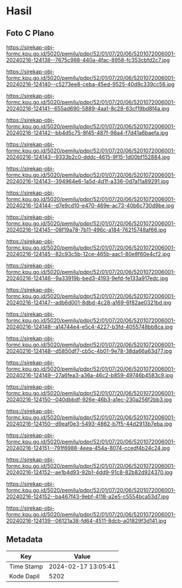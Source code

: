 # Hasil

## Foto C Plano

https://sirekap-obj-formc.kpu.go.id/5020/pemilu/pdpr/52/01/07/20/06/5201072006001-20240216-124138--7675c988-440a-4fac-8958-fc353cbfd2c7.jpg

https://sirekap-obj-formc.kpu.go.id/5020/pemilu/pdpr/52/01/07/20/06/5201072006001-20240216-124140--c5273ee8-ceba-45ed-9525-40d9c339cc56.jpg

https://sirekap-obj-formc.kpu.go.id/5020/pemilu/pdpr/52/01/07/20/06/5201072006001-20240216-124141--655ad690-5889-4aa1-8c28-63cf19bd8f4a.jpg

https://sirekap-obj-formc.kpu.go.id/5020/pemilu/pdpr/52/01/07/20/06/5201072006001-20240216-124142--bb4d5c75-8f45-487f-98a4-f7d41a6baefa.jpg

https://sirekap-obj-formc.kpu.go.id/5020/pemilu/pdpr/52/01/07/20/06/5201072006001-20240216-124143--9333b2c0-dddc-4615-9f15-1d00bf152884.jpg

https://sirekap-obj-formc.kpu.go.id/5020/pemilu/pdpr/52/01/07/20/06/5201072006001-20240216-124143--394964e6-1a5d-4d1f-a336-0d7a11a89291.jpg

https://sirekap-obj-formc.kpu.go.id/5020/pemilu/pdpr/52/01/07/20/06/5201072006001-20240216-124144--d7e9cd10-e470-469e-ac73-40b6c730d9be.jpg

https://sirekap-obj-formc.kpu.go.id/5020/pemilu/pdpr/52/01/07/20/06/5201072006001-20240216-124145--08f19a78-7b11-496c-a184-76215748af66.jpg

https://sirekap-obj-formc.kpu.go.id/5020/pemilu/pdpr/52/01/07/20/06/5201072006001-20240216-124145--82c93c5b-12ce-465b-aac1-80e8f60e4cf2.jpg

https://sirekap-obj-formc.kpu.go.id/5020/pemilu/pdpr/52/01/07/20/06/5201072006001-20240216-124146--9a33919b-bed3-4193-9efd-fe133a917edc.jpg

https://sirekap-obj-formc.kpu.go.id/5020/pemilu/pdpr/52/01/07/20/06/5201072006001-20240216-124147--adb6d001-8dbd-4c28-a169-6f82ae0321bd.jpg

https://sirekap-obj-formc.kpu.go.id/5020/pemilu/pdpr/52/01/07/20/06/5201072006001-20240216-124148--a14744e4-e5c4-4227-b3fd-4055748bb8ca.jpg

https://sirekap-obj-formc.kpu.go.id/5020/pemilu/pdpr/52/01/07/20/06/5201072006001-20240216-124148--d5850df7-cb5c-4b01-9e78-38da66a63d77.jpg

https://sirekap-obj-formc.kpu.go.id/5020/pemilu/pdpr/52/01/07/20/06/5201072006001-20240216-124149--27a6fea3-a36a-46c2-b859-49746b4583c9.jpg

https://sirekap-obj-formc.kpu.go.id/5020/pemilu/pdpr/52/01/07/20/06/5201072006001-20240216-124150--040dbbdf-926e-46b3-a1ec-230a256f2bb3.jpg

https://sirekap-obj-formc.kpu.go.id/5020/pemilu/pdpr/52/01/07/20/06/5201072006001-20240216-124150--d9eaf0e3-5493-4862-b7f5-44d2913b7eba.jpg

https://sirekap-obj-formc.kpu.go.id/5020/pemilu/pdpr/52/01/07/20/06/5201072006001-20240216-124151--791f6988-4eea-454a-8074-ccedf4b24c24.jpg

https://sirekap-obj-formc.kpu.go.id/5020/pemilu/pdpr/52/01/07/20/06/5201072006001-20240216-124152--ae1b4d93-92b1-4dd9-91c8-82b82d924370.jpg

https://sirekap-obj-formc.kpu.go.id/5020/pemilu/pdpr/52/01/07/20/06/5201072006001-20240216-124152--ba467f43-9ebf-4118-a2e5-c5554bca53d7.jpg

https://sirekap-obj-formc.kpu.go.id/5020/pemilu/pdpr/52/01/07/20/06/5201072006001-20240216-124139--06121a38-fd64-4511-8dcb-a01829f3d141.jpg


## Metadata

| Key        | Value               |
| ---------- | ------------------- |
| Time Stamp | 2024-02-17 13:05:41 |
| Kode Dapil | 5202                |



